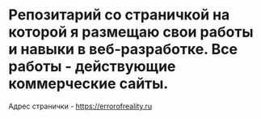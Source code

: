 # Репозитарий со страничкой на которой я размещаю свои работы и навыки в веб-разработке. Все работы - действующие коммерческие сайты.
Адрес странички - https://errorofreality.ru